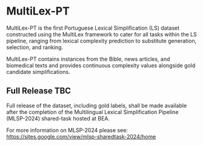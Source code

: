 
# MultiLex-PT
MultiLex-PT is the first Portuguese Lexical Simplification (LS) dataset constructed using the MultiLex framework to cater for all tasks within the LS pipeline, ranging from lexical complexity prediction to substitute generation, selection, and ranking.

MultiLex-PT contains instances from the Bible, news articles, and biomedical texts and provides continuous complexity values alongside gold candidate simplifications.

## Full Release TBC
Full release of the dataset, including gold labels, shall be made available after the completion of the Multilingual Lexical Simplification Pipeline (MLSP-2024) shared-task hosted at BEA. 

For more information on MLSP-2024 please see: https://sites.google.com/view/mlsp-sharedtask-2024/home
